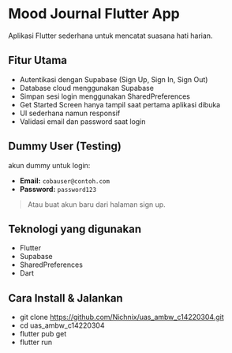 # Mood Journal Flutter App

Aplikasi Flutter sederhana untuk mencatat suasana hati harian.

## Fitur Utama

- Autentikasi dengan Supabase (Sign Up, Sign In, Sign Out)
- Database cloud menggunakan Supabase
- Simpan sesi login menggunakan SharedPreferences
- Get Started Screen hanya tampil saat pertama aplikasi dibuka
- UI sederhana namun responsif
- Validasi email dan password saat login


## Dummy User (Testing)

akun dummy untuk login:

- **Email:** `cobauser@contoh.com`
- **Password:** `password123`

> Atau buat akun baru dari halaman sign up.


## Teknologi yang digunakan

- Flutter
- Supabase
- SharedPreferences
- Dart


## Cara Install & Jalankan

- git clone https://github.com/Nichnix/uas_ambw_c14220304.git
- cd uas_ambw_c14220304
- flutter pub get
- flutter run

